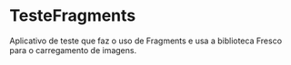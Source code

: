 # TesteFragments
Aplicativo de teste que faz o uso de Fragments e  usa a biblioteca Fresco para o carregamento de imagens.
